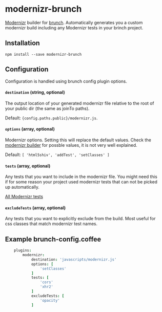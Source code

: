 # modernizr-brunch

[Modernizr](http://modernizr.com) builder for [brunch](http://brunch.io).
Automatically generates you a custom modernizr build including any Modernizr tests
in your brinch project.

## Installation

`npm install --save modernizr-brunch`

## Configuration

Configuration is handled using brunch config plugin options.

#### `destination` (string, optional)

The output location of your generated modernizr file relative to the root of
your public dir (the same as joinTo paths).

Default: `{config.paths.public}/modernizr.js`.

#### `options` (array, optional)

Modernizr options. Setting this will replace the default values. Check the
[modernizr builder](https://modernizr.com/download) for possble values, it
is not very well explained.

Default: `[ 'html5shiv', 'addTest', 'setClasses' ]`

#### `tests` (array, optional)

Any tests that you want to include in the modernizr file. You might need this
if for some reason your project used modernizr tests that can not be picked up
automatically.

[All Modernizr tests](https://modernizr.com/docs#features)

#### `excludeTests` (array, optional)

Any tests that you want to explicitly exclude from the build. Most useful for
css classes that match modernizr test names.

## Example brunch-config.coffee

```coffee
	plugins:
		modernizr:
			destination: 'javascripts/modernizr.js'
			options: [
				'setClasses'
			]
			tests: [
				'cors'
				'xhr2'
			]
			excludeTests: [
				'opacity'
			]
````
